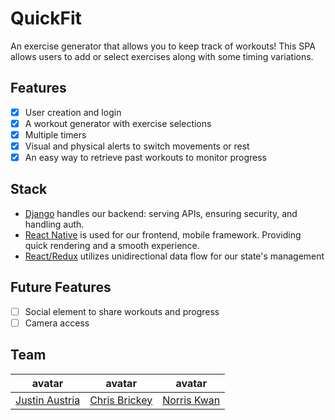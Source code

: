 # QuickFit

An exercise generator that allows you to keep track of workouts! This SPA allows users to add or select exercises along with some timing variations.

## Features

- [x] User creation and login
- [x] A workout generator with exercise selections
- [x] Multiple timers
- [x] Visual and physical alerts to switch movements or rest
- [x] An easy way to retrieve past workouts to monitor progress

## Stack

- [Django](https://www.djangoproject.com/) handles our backend: serving APIs, ensuring security, and handling auth.
- [React Native](https://facebook.github.io/react-native/) is used for our frontend, mobile framework. Providing quick rendering and a smooth experience.
- [React/Redux](https://github.com/reactjs/react-redux) utilizes unidirectional data flow for our state's management

## Future Features

- [ ] Social element to share workouts and progress
- [ ] Camera access

## Team
avatar | avatar | avatar |
:------------------:|:-----------------------:|:-----------------------:|
[Justin Austria][git_ja] | [Chris Brickey][git_cb] | [Norris Kwan][git_nk]

[git_ja]: https://github.com/Tulen
[git_cb]: https://github.com/chrisbrickey
[git_nk]: https://github.com/nrrs
